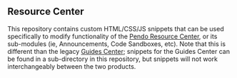 ## Resource Center
This repository contains custom HTML/CSS/JS snippets that can be used specifically to modify functionality of the [Pendo Resource Center](https://support.pendo.io/hc/en-us/articles/360031866712-Resource-Center-Overview), or its sub-modules (ie, Announcements, Code Sandboxes, etc).  Note that this is different than the legacy [Guides Center](https://support.pendo.io/hc/en-us/articles/360031867272-Guide-Center-Classic-); snippets for the Guides Center can be found in a sub-directory in this repository, but snippets will not work interchangeably between the two products.   